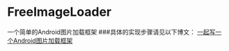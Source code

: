 # FreeImageLoader
一个简单的Android图片加载框架
###具体的实现步骤请见以下博文：
[一起写一个Android图片加载框架](http://www.cnblogs.com/absfree/p/5366545.html)
